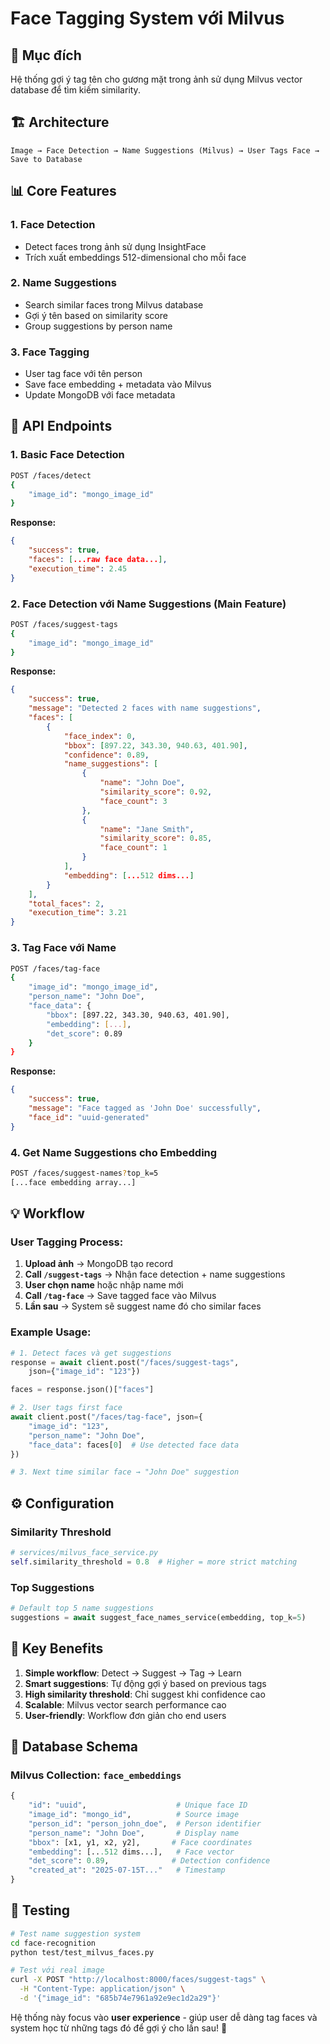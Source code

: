 # Face Tagging System với Milvus

## 🎯 Mục đích

Hệ thống gợi ý tag tên cho gương mặt trong ảnh sử dụng Milvus vector database để tìm kiếm similarity.

## 🏗️ Architecture

```
Image → Face Detection → Name Suggestions (Milvus) → User Tags Face → Save to Database
```

## 📊 Core Features

### 1. **Face Detection**

-   Detect faces trong ảnh sử dụng InsightFace
-   Trích xuất embeddings 512-dimensional cho mỗi face

### 2. **Name Suggestions**

-   Search similar faces trong Milvus database
-   Gợi ý tên based on similarity score
-   Group suggestions by person name

### 3. **Face Tagging**

-   User tag face với tên person
-   Save face embedding + metadata vào Milvus
-   Update MongoDB với face metadata

## 🚀 API Endpoints

### 1. Basic Face Detection

```bash
POST /faces/detect
{
    "image_id": "mongo_image_id"
}
```

**Response:**

```json
{
    "success": true,
    "faces": [...raw face data...],
    "execution_time": 2.45
}
```

### 2. Face Detection với Name Suggestions (Main Feature)

```bash
POST /faces/suggest-tags
{
    "image_id": "mongo_image_id"
}
```

**Response:**

```json
{
    "success": true,
    "message": "Detected 2 faces with name suggestions",
    "faces": [
        {
            "face_index": 0,
            "bbox": [897.22, 343.30, 940.63, 401.90],
            "confidence": 0.89,
            "name_suggestions": [
                {
                    "name": "John Doe",
                    "similarity_score": 0.92,
                    "face_count": 3
                },
                {
                    "name": "Jane Smith",
                    "similarity_score": 0.85,
                    "face_count": 1
                }
            ],
            "embedding": [...512 dims...]
        }
    ],
    "total_faces": 2,
    "execution_time": 3.21
}
```

### 3. Tag Face với Name

```bash
POST /faces/tag-face
{
    "image_id": "mongo_image_id",
    "person_name": "John Doe",
    "face_data": {
        "bbox": [897.22, 343.30, 940.63, 401.90],
        "embedding": [...],
        "det_score": 0.89
    }
}
```

**Response:**

```json
{
    "success": true,
    "message": "Face tagged as 'John Doe' successfully",
    "face_id": "uuid-generated"
}
```

### 4. Get Name Suggestions cho Embedding

```bash
POST /faces/suggest-names?top_k=5
[...face embedding array...]
```

## 💡 Workflow

### User Tagging Process:

1. **Upload ảnh** → MongoDB tạo record
2. **Call `/suggest-tags`** → Nhận face detection + name suggestions
3. **User chọn name** hoặc nhập name mới
4. **Call `/tag-face`** → Save tagged face vào Milvus
5. **Lần sau** → System sẽ suggest name đó cho similar faces

### Example Usage:

```python
# 1. Detect faces và get suggestions
response = await client.post("/faces/suggest-tags",
    json={"image_id": "123"})

faces = response.json()["faces"]

# 2. User tags first face
await client.post("/faces/tag-face", json={
    "image_id": "123",
    "person_name": "John Doe",
    "face_data": faces[0]  # Use detected face data
})

# 3. Next time similar face → "John Doe" suggestion
```

## ⚙️ Configuration

### Similarity Threshold

```python
# services/milvus_face_service.py
self.similarity_threshold = 0.8  # Higher = more strict matching
```

### Top Suggestions

```python
# Default top 5 name suggestions
suggestions = await suggest_face_names_service(embedding, top_k=5)
```

## 🎯 Key Benefits

1. **Simple workflow**: Detect → Suggest → Tag → Learn
2. **Smart suggestions**: Tự động gợi ý based on previous tags
3. **High similarity threshold**: Chỉ suggest khi confidence cao
4. **Scalable**: Milvus vector search performance cao
5. **User-friendly**: Workflow đơn giản cho end users

## 📝 Database Schema

### Milvus Collection: `face_embeddings`

```python
{
    "id": "uuid",                    # Unique face ID
    "image_id": "mongo_id",          # Source image
    "person_id": "person_john_doe",  # Person identifier
    "person_name": "John Doe",       # Display name
    "bbox": [x1, y1, x2, y2],       # Face coordinates
    "embedding": [...512 dims...],   # Face vector
    "det_score": 0.89,              # Detection confidence
    "created_at": "2025-07-15T..."   # Timestamp
}
```

## 🧪 Testing

```bash
# Test name suggestion system
cd face-recognition
python test/test_milvus_faces.py

# Test với real image
curl -X POST "http://localhost:8000/faces/suggest-tags" \
  -H "Content-Type: application/json" \
  -d '{"image_id": "685b74e7961a92e9ec1d2a29"}'
```

Hệ thống này focus vào **user experience** - giúp user dễ dàng tag faces và system học từ những tags đó để gợi ý cho lần sau! 🎯
